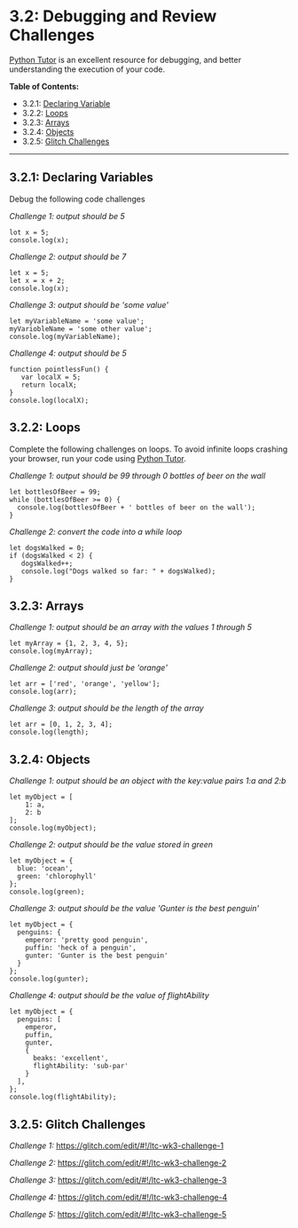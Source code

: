 # 3.2: Debugging and Review Challenges

[Python Tutor](http://pythontutor.com/javascript.html#mode=edit) is an excellent resource for debugging, and better understanding the execution of your code.

**Table of Contents:**  
  - 3.2.1: [Declaring Variable](#331-declaring-variables)
  - 3.2.2: [Loops](#332-loops)
  - 3.2.3: [Arrays](#333-arrays)
  - 3.2.4: [Objects](#334-objects)
  - 3.2.5: [Glitch Challenges](#335-glitch-challenges)

<hr/>


## 3.2.1: Declaring Variables
Debug the following code challenges

*Challenge 1: output should be 5*
```
lot x = 5;
console.log(x);
```

*Challenge 2: output should be 7*
```
let x = 5;
let x = x + 2;
console.log(x);
```

*Challenge 3: output should be 'some value'*
```
let myVariableName = 'some value';
myVariobleName = 'some other value';
console.log(myVariableName);
```

*Challenge 4: output should be 5*
```
function pointlessFun() {
   var localX = 5;
   return localX;
}
console.log(localX);
```

## 3.2.2: Loops
Complete the following challenges on loops. To avoid infinite loops crashing your browser, run your code using [Python Tutor](http://pythontutor.com/javascript.html#mode=edit).

*Challenge 1: output should be 99 through 0 bottles of beer on the wall*
```
let bottlesOfBeer = 99;
while (bottlesOfBeer >= 0) {
  console.log(bottlesOfBeer + ' bottles of beer on the wall');
}
```

*Challenge 2: convert the code into a while loop*
```
let dogsWalked = 0;
if (dogsWalked < 2) {
   dogsWalked++;
   console.log("Dogs walked so far: " + dogsWalked); 
}
```

## 3.2.3: Arrays

*Challenge 1: output should be an array with the values 1 through 5*
```
let myArray = {1, 2, 3, 4, 5};
console.log(myArray);
```

*Challenge 2: output should just be 'orange'*
```
let arr = ['red', 'orange', 'yellow'];
console.log(arr);
```


*Challenge 3: output should be the length of the array*
```
let arr = [0, 1, 2, 3, 4];
console.log(length);
```

## 3.2.4: Objects

*Challenge 1: output should be an object with the key:value pairs 1:a and 2:b*
```
let myObject = [
    1: a,
    2: b
];
console.log(myObject);
```

*Challenge 2: output should be the value stored in green*
```
let myObject = {
  blue: 'ocean',
  green: 'chlorophyll'
};
console.log(green);
```

*Challenge 3: output should be the value 'Gunter is the best penguin'*
```
let myObject = {
  penguins: {
    emperor: 'pretty good penguin',
    puffin: 'heck of a penguin',
    gunter: 'Gunter is the best penguin'
  }
};
console.log(gunter);
```

*Challenge 4: output should be the value of flightAbility*
```
let myObject = {
  penguins: [
    emperor,
    puffin,
    gunter,
    {
      beaks: 'excellent',
      flightAbility: 'sub-par'
    }
  ],
};
console.log(flightAbility);
```

## 3.2.5: Glitch Challenges
*Challenge 1:*
https://glitch.com/edit/#!/ltc-wk3-challenge-1

*Challenge 2:*
https://glitch.com/edit/#!/ltc-wk3-challenge-2

*Challenge 3:*
https://glitch.com/edit/#!/ltc-wk3-challenge-3

*Challenge 4:*
https://glitch.com/edit/#!/ltc-wk3-challenge-4

*Challenge 5:*
https://glitch.com/edit/#!/ltc-wk3-challenge-5
